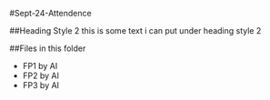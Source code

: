 #Sept-24-Attendence

##Heading Style 2
this is some text i can put under heading style 2

##Files in this folder
- FP1 by AI
- FP2 by AI
- FP3 by AI